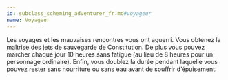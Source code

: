 ```yaml
---
id: subclass_scheming_adventurer_fr.md#voyageur
name: Voyageur
---
```


Les voyages et les mauvaises rencontres vous ont aguerri. Vous obtenez la maîtrise des jets de sauvegarde de Constitution. De plus vous pouvez marcher chaque jour 10 heures sans fatigue (au lieu de 8 heures pour un personnage ordinaire). Enfin, vous doublez la durée pendant laquelle vous pouvez rester sans nourriture ou sans eau avant de souffrir d’épuisement.

